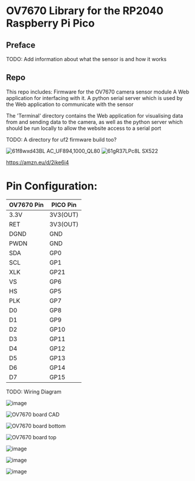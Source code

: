 # OV7670 Library for the RP2040 Raspberry Pi Pico

## Preface
TODO: Add information about what the sensor is and how it works

## Repo
This repo includes:
Firmware for the OV7670 camera sensor module
A Web application for interfacing with it.
A python serial server which is used by the Web application to communicate with the sensor

The 'Terminal' directory contains the Web application for visualising data from and sending data to the camera, as well as the python 
server which should be run locally to allow the website access to a serial port

TODO: A directory for uf2 firmware build too?



![61f8wxd43BL _AC_UF894,1000_QL80_](https://github.com/deev123/OV7670/assets/91595217/3f21142b-7b1b-4eff-91cd-c2885df08a63)
![61gR37LPc8L _SX522_](https://github.com/deev123/OV7670/assets/91595217/ed44449c-9444-4dcb-a5d5-3aa60e89d2c1)

https://amzn.eu/d/2ike6i4


# Pin Configuration:

| OV7670 Pin | PICO Pin |
| - | - |
| 3.3V | 3V3(OUT) |
| RET | 3V3(OUT) |
| DGND | GND |
| PWDN | GND |
| SDA | GP0 |
| SCL | GP1 |
| XLK | GP21 |
| VS | GP6 |
| HS | GP5 |
| PLK | GP7 |
| D0 | GP8 |
| D1 | GP9 |
| D2 | GP10 |
| D3 | GP11 |
| D4 | GP12 |
| D5 | GP13 |
| D6 | GP14 |
| D7 | GP15 |

TODO: Wiring Diagram



![image](https://github.com/user-attachments/assets/2857d3e9-5229-4c7d-9d31-f7428c9b1a0e)

![OV7670 board CAD](https://github.com/user-attachments/assets/0f4484f4-23d4-4e5e-a747-46e66110a29e)

![OV7670 board bottom](https://github.com/user-attachments/assets/9f7b451d-e112-457c-b90f-a0f1d7ca32cd)

![OV7670 board top](https://github.com/user-attachments/assets/891a94db-da34-4024-95e3-d06abe09543e)



![image](https://github.com/user-attachments/assets/428e6b09-9183-47f8-84f1-6da98499f956)

![image](https://github.com/user-attachments/assets/91f4761a-3701-4d72-b564-42162027da02)

![image](https://github.com/user-attachments/assets/0a7f00a0-b1fc-4342-8396-72233ffa51da)

